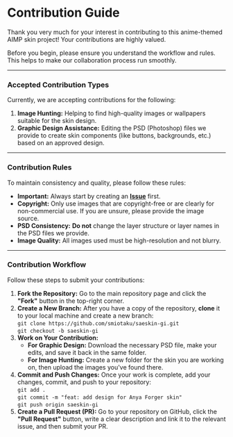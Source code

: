 # Contribution Guide

Thank you very much for your interest in contributing to this anime-themed AIMP skin project! Your contributions are highly valued.

Before you begin, please ensure you understand the workflow and rules. This helps to make our collaboration process run smoothly.

---

### Accepted Contribution Types

Currently, we are accepting contributions for the following:

1.  **Image Hunting:** Helping to find high-quality images or wallpapers suitable for the skin design.
2.  **Graphic Design Assistance:** Editing the PSD (Photoshop) files we provide to create skin components (like buttons, backgrounds, etc.) based on an approved design.

---

### Contribution Rules

To maintain consistency and quality, please follow these rules:

* **Important:** Always start by creating an [**Issue**](https://github.com/smiotaku/saeskin-gi/issues) first.
* **Copyright:** Only use images that are copyright-free or are clearly for non-commercial use. If you are unsure, please provide the image source.
* **PSD Consistency:** **Do not** change the layer structure or layer names in the PSD files we provide.
* **Image Quality:** All images used must be high-resolution and not blurry.

---

### Contribution Workflow

Follow these steps to submit your contributions:

1.  **Fork the Repository:** Go to the main repository page and click the **"Fork"** button in the top-right corner.
2.  **Create a New Branch:** After you have a copy of the repository, **clone** it to your local machine and create a new branch:  
    `git clone https://github.com/smiotaku/saeskin-gi.git`  
    `git checkout -b saeskin-gi`  
3.  **Work on Your Contribution:**
    * **For Graphic Design:** Download the necessary PSD file, make your edits, and save it back in the same folder.
    * **For Image Hunting:** Create a new folder for the skin you are working on, then upload the images you've found there.
4.  **Commit and Push Changes:** Once your work is complete, add your changes, commit, and push to your repository:  
    `git add .`  
    `git commit -m "feat: add design for Anya Forger skin"`  
    `git push origin saeskin-gi`  
5.  **Create a Pull Request (PR):** Go to your repository on GitHub, click the **"Pull Request"** button, write a clear description and link it to the relevant issue, and then submit your PR.

